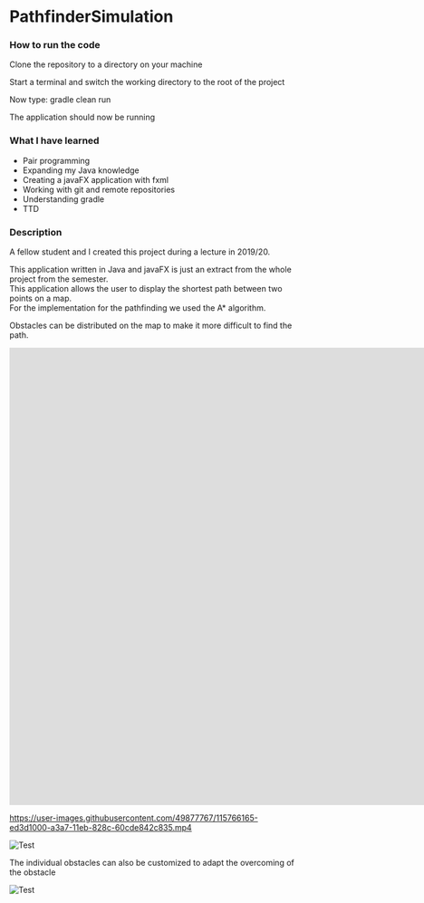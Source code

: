# PathfinderSimulation
<h3>How to run the code</h3>
<p>Clone the repository to a directory on your machine</p>
<p>Start a terminal and switch the working directory to the root of the project</p>
<p>Now type: gradle clean run</p>
<p>The application should now be running</p>

<h3>What I have learned</h3>
<ul>
<li>Pair programming</li>
<li>Expanding my Java knowledge</li>
<li>Creating a javaFX application with fxml</li>
<li>Working with git and remote repositories</li>
<li>Understanding gradle</li>
<li>TTD</li>

</ul>

<h3>Description</h3>
<p>A fellow student and I created this project during a lecture in 2019/20.</p>
<p>This application written in Java and javaFX is just an extract from the whole project from the semester. <br>
This application allows the user to display the shortest path between two points on a map.<br>
For the implementation for the pathfinding we used the A* algorithm.
</p>

<p>Obstacles can be distributed on the map to make it more difficult to find the path.</p>

<iframe width="1902" height="808" src="https://www.youtube.com/embed/WESDAVMAVrU" title="YouTube video player" frameborder="0" allow="accelerometer; autoplay; clipboard-write; encrypted-media; gyroscope; picture-in-picture" allowfullscreen></iframe>

https://user-images.githubusercontent.com/49877767/115766165-ed3d1000-a3a7-11eb-828c-60cde842c835.mp4


![Test](https://raw.githubusercontent.com/Monogenesis/Pathfinder-Simulation/main/screenshots/pathfindingMapDiagonal.png)

<p>The individual obstacles can also be customized to adapt the overcoming of the obstacle</p>

![Test](https://raw.githubusercontent.com/Monogenesis/Pathfinder-Simulation/main/screenshots/differentObstacles.png)
